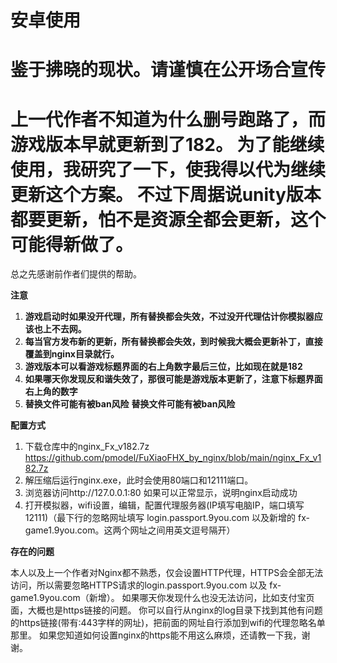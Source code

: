 # 安卓使用
**鉴于拂晓的现状。请谨慎在公开场合宣传**
====
上一代作者不知道为什么删号跑路了，而游戏版本早就更新到了182。
为了能继续使用，我研究了一下，使我得以代为继续更新这个方案。
不过下周据说unity版本都要更新，怕不是资源全都会更新，这个可能得新做了。
====
总之先感谢前作者们提供的帮助。

**注意**

1. **游戏启动时如果没开代理，所有替换都会失效，不过没开代理估计你模拟器应该也上不去网。**
2. **每当官方发布新的更新，所有替换都会失效，到时候我大概会更新补丁，直接覆盖到nginx目录就行。**
3. **游戏版本可以看游戏标题界面的右上角数字最后三位，比如现在就是182**
4. **如果哪天你发现反和谐失效了，那很可能是游戏版本更新了，注意下标题界面右上角的数字**
5. **替换文件可能有被ban风险** **替换文件可能有被ban风险**

**配置方式**

1. 下载仓库中的nginx_Fx_v182.7z https://github.com/pmodel/FuXiaoFHX_by_nginx/blob/main/nginx_Fx_v182.7z
2. 解压缩后运行nginx.exe，此时会使用80端口和12111端口。
3. 浏览器访问http://127.0.0.1:80 如果可以正常显示，说明nginx启动成功
4. 打开模拟器，wifi设置，编辑，配置代理服务器(IP填写电脑IP，端口填写12111)（最下行的忽略网址填写 login.passport.9you.com 以及新增的 fx-game1.9you.com。这两个网址之间用英文逗号隔开）

**存在的问题**

本人以及上一个作者对Nginx都不熟悉，仅会设置HTTP代理，HTTPS会全部无法访问，所以需要忽略HTTPS请求的login.passport.9you.com 以及 fx-game1.9you.com（新增）。
如果哪天你发现什么也没无法访问，比如支付宝页面，大概也是https链接的问题。
你可以自行从nginx的log目录下找到其他有问题的https链接(带有:443字样的网址)，把前面的网址自行添加到wifi的代理忽略名单那里。
如果您知道如何设置nginx的https能不用这么麻烦，还请教一下我，谢谢。
